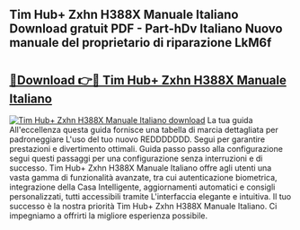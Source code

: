 ## Tim Hub+ Zxhn H388X Manuale Italiano Download gratuit PDF - Part-hDv Italiano Nuovo manuale del proprietario di riparazione LkM6f

# <h2><a href="http://dffrqni.blite.top/?on=Tim+Hub%2b+Zxhn+H388X+Manuale+Italiano">🔗Download 👉🔴 Tim Hub+ Zxhn H388X Manuale Italiano</a></h2>

[![Tim Hub+ Zxhn H388X Manuale Italiano download](https://i.imgur.com/lujVjoI.png)](http://dffrqni.blite.top/?on=Tim+Hub%2b+Zxhn+H388X+Manuale+Italiano)
La tua guida All'eccellenza questa guida fornisce una tabella di marcia dettagliata per padroneggiare L'uso del tuo nuovo REDDDDDDD. Segui per garantire prestazioni e divertimento ottimali. Guida passo passo alla configurazione segui questi passaggi per una configurazione senza interruzioni e di successo. Tim Hub+ Zxhn H388X Manuale Italiano offre agli utenti una vasta gamma di funzionalità avanzate, tra cui autenticazione biometrica, integrazione della Casa Intelligente, aggiornamenti automatici e consigli personalizzati, tutti accessibili tramite L'interfaccia elegante e intuitiva. Il tuo successo è la nostra priorità Tim Hub+ Zxhn H388X Manuale Italiano. Ci impegniamo a offrirti la migliore esperienza possibile.
